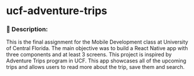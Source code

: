 # ucf-adventure-trips

### 📝 Description:

This is the final assignment for the Mobile Development class at University of Central Florida. The main objective was to build a React Native app with three components and at least 3 screens.
This project is inspired by Adventure Trips program in UCF. This app showcases all of the upcoming trips and allows users to read more about the trip, save them and search.
